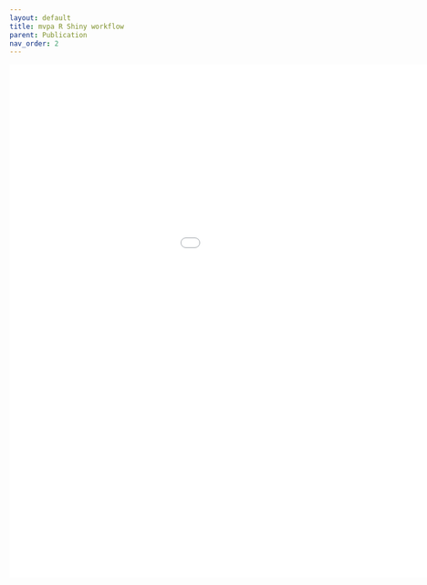 ```yaml
---
layout: default
title: mvpa R Shiny workflow
parent: Publication
nav_order: 2
---
```


<iframe src="/mvpaShiny_documentation/publication/html/mvpashiny_slideshow.html" height="900px" width="1200px" style="border:none;"></iframe>